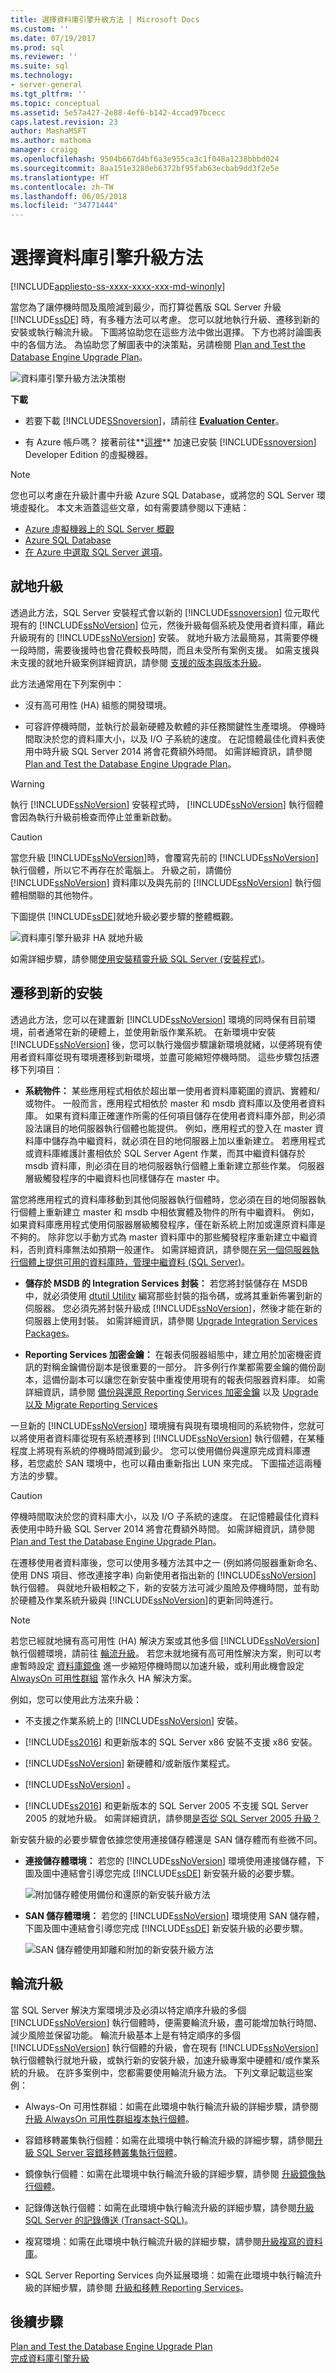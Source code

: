 ```yaml
---
title: 選擇資料庫引擎升級方法 | Microsoft Docs
ms.custom: ''
ms.date: 07/19/2017
ms.prod: sql
ms.reviewer: ''
ms.suite: sql
ms.technology:
- server-general
ms.tgt_pltfrm: ''
ms.topic: conceptual
ms.assetid: 5e57a427-2e88-4ef6-b142-4ccad97bcecc
caps.latest.revision: 23
author: MashaMSFT
ms.author: mathoma
manager: craigg
ms.openlocfilehash: 9504b667d4bf6a3e955ca3c1f048a1238bbbd024
ms.sourcegitcommit: 8aa151e3280eb6372bf95fab63ecbab9dd3f2e5e
ms.translationtype: HT
ms.contentlocale: zh-TW
ms.lasthandoff: 06/05/2018
ms.locfileid: "34771444"
---
```

# <a name="choose-a-database-engine-upgrade-method"></a>選擇資料庫引擎升級方法

[!INCLUDE[appliesto-ss-xxxx-xxxx-xxx-md-winonly](../../includes/appliesto-ss-xxxx-xxxx-xxx-md-winonly.md)]
  
  當您為了讓停機時間及風險減到最少，而打算從舊版 SQL Server 升級 [!INCLUDE[ssDE](../../includes/ssde-md.md)] 時，有多種方法可以考慮。 您可以就地執行升級、遷移到新的安裝或執行輪流升級。 下圖將協助您在這些方法中做出選擇。 下方也將討論圖表中的各個方法。 為協助您了解圖表中的決策點，另請檢閱 [Plan and Test the Database Engine Upgrade Plan](../../database-engine/install-windows/plan-and-test-the-database-engine-upgrade-plan.md)。  
  
 ![資料庫引擎升級方法決策樹](../../database-engine/install-windows/media/database-engine-upgrade-method-decision-tree.png "資料庫引擎升級方法決策樹")  
  
 **下載**  
  
-   若要下載 [!INCLUDE[SSnoversion](../../includes/ssnoversion-md.md)]，請前往  **[Evaluation Center](https://www.microsoft.com/en-us/evalcenter/evaluate-sql-server)**。  
  
-   有 Azure 帳戶嗎？  接著前往**[這裡](http://azuremarketplace.microsoft.com/marketplace/apps/Microsoft.FreeLicenseSQLServer2016SP1DeveloperWindowsServer2016)** 加速已安裝 [!INCLUDE[ssnoversion](../../includes/ssnoversion-md.md)] Developer Edition 的虛擬機器。  
  
> [!NOTE]  
>  您也可以考慮在升級計畫中升級 Azure SQL Database，或將您的 SQL Server 環境虛擬化。 本文未涵蓋這些文章，如有需要請參閱以下連結：
>   - [Azure 虛擬機器上的 SQL Server 概觀](https://azure.microsoft.com/documentation/articles/virtual-machines-sql-server-infrastructure-services/)
>   - [Azure SQL Database](https://azure.microsoft.com/en-us/services/sql-database/) 
>   - [在 Azure 中選取 SQL Server 選項](https://azure.microsoft.com/documentation/articles/data-management-azure-sql-database-and-sql-server-iaas/)。  
  
##  <a name="UpgradeInPlace"></a> 就地升級  
 透過此方法，SQL Server 安裝程式會以新的 [!INCLUDE[ssnoversion](../../includes/ssnoversion-md.md)] 位元取代現有的 [!INCLUDE[ssNoVersion](../../includes/ssnoversion-md.md)] 位元，然後升級每個系統及使用者資料庫，藉此升級現有的 [!INCLUDE[ssNoVersion](../../includes/ssnoversion-md.md)] 安裝。  就地升級方法最簡易，其需要停機一段時間，需要後援時也會花費較長時間，而且未受所有案例支援。 如需支援與未支援的就地升級案例詳細資訊，請參閱 [支援的版本與版本升級](../../database-engine/install-windows/supported-version-and-edition-upgrades-2017.md)。  
  
 此方法通常用在下列案例中：  
  
-   沒有高可用性 (HA) 組態的開發環境。  
  
-   可容許停機時間，並執行於最新硬體及軟體的非任務關鍵性生產環境。 停機時間取決於您的資料庫大小，以及 I/O 子系統的速度。 在記憶體最佳化資料表使用中時升級 SQL Server 2014 將會花費額外時間。 如需詳細資訊，請參閱 [Plan and Test the Database Engine Upgrade Plan](../../database-engine/install-windows/plan-and-test-the-database-engine-upgrade-plan.md)。  
  
> [!WARNING]  
>  執行 [!INCLUDE[ssNoVersion](../../includes/ssnoversion-md.md)] 安裝程式時， [!INCLUDE[ssNoVersion](../../includes/ssnoversion-md.md)] 執行個體會因為執行升級前檢查而停止並重新啟動。  
  
> [!CAUTION]  
>  當您升級 [!INCLUDE[ssNoVersion](../../includes/ssnoversion-md.md)]時，會覆寫先前的 [!INCLUDE[ssNoVersion](../../includes/ssnoversion-md.md)] 執行個體，所以它不再存在於電腦上。 升級之前，請備份 [!INCLUDE[ssNoVersion](../../includes/ssnoversion-md.md)] 資料庫以及與先前的 [!INCLUDE[ssNoVersion](../../includes/ssnoversion-md.md)] 執行個體相關聯的其他物件。  
  
 下圖提供 [!INCLUDE[ssDE](../../includes/ssde-md.md)]就地升級必要步驟的整體概觀。  
  
 ![資料庫引擎升級非 HA 就地升級](../../database-engine/install-windows/media/database-engine-upgrade-non-ha-in-place-upgrade.png "資料庫引擎升級非 HA 就地升級")  
  
 如需詳細步驟，請參閱[使用安裝精靈升級 SQL Server &#40;安裝程式&#41;](../../database-engine/install-windows/upgrade-sql-server-using-the-installation-wizard-setup.md)。  
  
##  <a name="NewInstallationUpgrade"></a> 遷移到新的安裝  
 透過此方法，您可以在建置新 [!INCLUDE[ssNoVersion](../../includes/ssnoversion-md.md)] 環境的同時保有目前環境，前者通常在新的硬體上，並使用新版作業系統。 在新環境中安裝 [!INCLUDE[ssNoVersion](../../includes/ssnoversion-md.md)] 後，您可以執行幾個步驟讓新環境就緒，以便將現有使用者資料庫從現有環境遷移到新環境，並盡可能縮短停機時間。 這些步驟包括遷移下列項目：  
  
-   **系統物件：** 某些應用程式相依於超出單一使用者資料庫範圍的資訊、實體和/或物件。 一般而言，應用程式相依於 master 和 msdb 資料庫以及使用者資料庫。 如果有資料庫正確運作所需的任何項目儲存在使用者資料庫外部，則必須設法讓目的地伺服器執行個體也能提供。 例如，應用程式的登入在 master 資料庫中儲存為中繼資料，就必須在目的地伺服器上加以重新建立。 若應用程式或資料庫維護計畫相依於 SQL Server Agent 作業，而其中繼資料儲存於 msdb 資料庫，則必須在目的地伺服器執行個體上重新建立那些作業。 伺服器層級觸發程序的中繼資料也同樣儲存在 master 中。  
 
   當您將應用程式的資料庫移動到其他伺服器執行個體時，您必須在目的地伺服器執行個體上重新建立 master 和 msdb 中相依實體及物件的所有中繼資料。 例如，如果資料庫應用程式使用伺服器層級觸發程序，僅在新系統上附加或還原資料庫是不夠的。 除非您以手動方式為 master 資料庫中的那些觸發程序重新建立中繼資料，否則資料庫無法如預期一般運作。 如需詳細資訊，請參閱[在另一個伺服器執行個體上提供可用的資料庫時，管理中繼資料 &#40;SQL Server&#41;](../../relational-databases/databases/manage-metadata-when-making-a-database-available-on-another-server.md)。  
  
-   **儲存於 MSDB 的 Integration Services 封裝：** 若您將封裝儲存在 MSDB 中，就必須使用 [dtutil Utility](../../integration-services/dtutil-utility.md) 編寫那些封裝的指令碼，或將其重新佈署到新的伺服器。 您必須先將封裝升級成 [!INCLUDE[ssNoVersion](../../includes/ssnoversion-md.md)]，然後才能在新的伺服器上使用封裝。 如需詳細資訊，請參閱 [Upgrade Integration Services Packages](../../integration-services/install-windows/upgrade-integration-services-packages.md)。  
  
-   **Reporting Services 加密金鑰：** 在報表伺服器組態中，建立用於加密機密資訊的對稱金鑰備份副本是很重要的一部分。 許多例行作業都需要金鑰的備份副本，這備份副本可以讓您在新安裝中重複使用現有的報表伺服器資料庫。 如需詳細資訊，請參閱 [備份與還原 Reporting Services 加密金鑰](../../reporting-services/install-windows/ssrs-encryption-keys-back-up-and-restore-encryption-keys.md) 以及 [Upgrade 以及 Migrate Reporting Services](../../reporting-services/install-windows/upgrade-and-migrate-reporting-services.md)  
  
 一旦新的   [!INCLUDE[ssNoVersion](../../includes/ssnoversion-md.md)] 環境擁有與現有環境相同的系統物件，您就可以將使用者資料庫從現有系統遷移到 [!INCLUDE[ssNoVersion](../../includes/ssnoversion-md.md)] 執行個體，在某種程度上將現有系統的停機時間減到最少。 您可以使用備份與還原完成資料庫遷移，若您處於 SAN 環境中，也可以藉由重新指出 LUN 來完成。 下圖描述這兩種方法的步驟。  
  
> [!CAUTION]  
>  停機時間取決於您的資料庫大小，以及 I/O 子系統的速度。 在記憶體最佳化資料表使用中時升級 SQL Server 2014 將會花費額外時間。 如需詳細資訊，請參閱 [Plan and Test the Database Engine Upgrade Plan](../../database-engine/install-windows/plan-and-test-the-database-engine-upgrade-plan.md)。  
  
 在遷移使用者資料庫後，您可以使用多種方法其中之一 (例如將伺服器重新命名、使用 DNS 項目、修改連接字串) 向新使用者指出新的 [!INCLUDE[ssNoVersion](../../includes/ssnoversion-md.md)] 執行個體。  與就地升級相較之下，新的安裝方法可減少風險及停機時間，並有助於硬體及作業系統升級與 [!INCLUDE[ssNoVersion](../../includes/ssnoversion-md.md)]的更新同時進行。  
  
> [!NOTE]  
>  若您已經就地擁有高可用性 (HA) 解決方案或其他多個 [!INCLUDE[ssNoVersion](../../includes/ssnoversion-md.md)]執行個體環境，請前往 [輪流升級](#RollingUpgrade)。 若您未就地擁有高可用性解決方案，則可以考慮暫時設定 [資料庫鏡像](http://msdn.microsoft.com/library/ms190941.aspx) 進一步縮短停機時間以加速升級，或利用此機會設定 [AlwaysOn 可用性群組](http://msdn.microsoft.com/library/hh510260.aspx) 當作永久 HA 解決方案。  
  
 例如，您可以使用此方法來升級：  
  
-   不支援之作業系統上的 [!INCLUDE[ssNoVersion](../../includes/ssnoversion-md.md)] 安裝。  
  
-   [!INCLUDE[ss2016](../../includes/sssql15-md.md)] 和更新版本的 SQL Server x86 安裝不支援 x86 安裝。  
  
-   [!INCLUDE[ssNoVersion](../../includes/ssnoversion-md.md)] 新硬體和/或新版作業程式。  
  
-   [!INCLUDE[ssNoVersion](../../includes/ssnoversion-md.md)] 。  
  
-   [!INCLUDE[ss2016](../../includes/sssql15-md.md)] 和更新版本的 SQL Server 2005 不支援 SQL Server 2005 的就地升級。 如需詳細資訊，請參閱[是否從 SQL Server 2005 升級？](../../database-engine/install-windows/are-you-upgrading-from-sql-server-2005.md)  
  
 新安裝升級的必要步驟會依據您使用連接儲存體還是 SAN 儲存體而有些微不同。  
  
-   **連接儲存體環境：** 若您的 [!INCLUDE[ssNoVersion](../../includes/ssnoversion-md.md)] 環境使用連接儲存體，下圖及圖中連結會引導您完成 [!INCLUDE[ssDE](../../includes/ssde-md.md)] 新安裝升級的必要步驟。  
  
     ![附加儲存體使用備份和還原的新安裝升級方法](../../database-engine/install-windows/media/new-installation-upgrade-method-using-backup-and-restore-for-attached-storage.png "附加儲存體使用備份和還原的新安裝升級方法")  
  
-   **SAN 儲存體環境：** 若您的 [!INCLUDE[ssNoVersion](../../includes/ssnoversion-md.md)] 環境使用 SAN 儲存體，下圖及圖中連結會引導您完成 [!INCLUDE[ssDE](../../includes/ssde-md.md)] 新安裝升級的必要步驟。  
  
     ![SAN 儲存體使用卸離和附加的新安裝升級方法](../../database-engine/install-windows/media/new-installation-upgrade-method-using-detach-and-attach-for-san-storage.png "SAN 儲存體使用卸離和附加的新安裝升級方法")  
  
##  <a name="RollingUpgrade"></a> 輪流升級  
 當 SQL Server 解決方案環境涉及必須以特定順序升級的多個 [!INCLUDE[ssNoVersion](../../includes/ssnoversion-md.md)] 執行個體時，便需要輪流升級，盡可能增加執行時間、減少風險並保留功能。 輪流升級基本上是有特定順序的多個 [!INCLUDE[ssNoVersion](../../includes/ssnoversion-md.md)] 執行個體的升級，會在現有 [!INCLUDE[ssNoVersion](../../includes/ssnoversion-md.md)]執行個體執行就地升級，或執行新的安裝升級，加速升級專案中硬體和/或作業系統的升級。 在許多案例中，您都需要使用輪流升級方法。 下列文章記載這些案例：  
  
-   Always-On 可用性群組：如需在此環境中執行輪流升級的詳細步驟，請參閱 [升級 AlwaysOn 可用性群組複本執行個體](../../database-engine/availability-groups/windows/upgrading-always-on-availability-group-replica-instances.md)。  
  
-   容錯移轉叢集執行個體：如需在此環境中執行輪流升級的詳細步驟，請參閱[升級 SQL Server 容錯移轉叢集執行個體](../../sql-server/failover-clusters/windows/upgrade-a-sql-server-failover-cluster-instance.md)。  
  
-   鏡像執行個體：如需在此環境中執行輪流升級的詳細步驟，請參閱 [升級鏡像執行個體](../../database-engine/database-mirroring/upgrading-mirrored-instances.md)。  
  
-   記錄傳送執行個體：如需在此環境中執行輪流升級的詳細步驟，請參閱[升級 SQL Server 的記錄傳送 &#40;Transact-SQL&#41;](../../database-engine/log-shipping/upgrading-log-shipping-to-sql-server-2016-transact-sql.md)。  
  
-   複寫環境：如需在此環境中執行輪流升級的詳細步驟，請參閱[升級複寫的資料庫](../../database-engine/install-windows/upgrade-replicated-databases.md)。
  
-   SQL Server Reporting Services 向外延展環境：如需在此環境中執行輪流升級的詳細步驟，請參閱 [升級和移轉 Reporting Services](../../reporting-services/install-windows/upgrade-and-migrate-reporting-services.md)。  
  
## <a name="next-steps"></a>後續步驟
 [Plan and Test the Database Engine Upgrade Plan](../../database-engine/install-windows/plan-and-test-the-database-engine-upgrade-plan.md)   
 [完成資料庫引擎升級](../../database-engine/install-windows/complete-the-database-engine-upgrade.md)  
  
  
